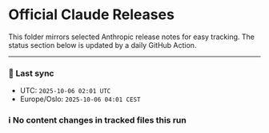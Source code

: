 # Official Claude Releases

This folder mirrors selected Anthropic release notes for easy tracking.
The status section below is updated by a daily GitHub Action.


---

<!-- sync-status:start -->

### 🔄 Last sync
- UTC: `2025-10-06 02:01 UTC`
- Europe/Oslo: `2025-10-06 04:01 CEST`

### ℹ️ No content changes in tracked files this run

<!-- sync-status:end -->














































